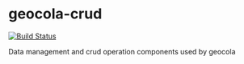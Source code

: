 <!--
@page geocola Home
@group geocola.components Components
@group geocola.providers Providers
@group geocola.types Type Definitions
-->


# geocola-crud

[![Build Status](https://travis-ci.org/geocola/geocola-ui.svg?branch=master)](https://travis-ci.org/geocola/geocola-ui)

Data management and crud operation components used by geocola

